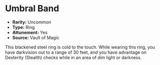 # Umbral Band

- **Rarity:** Uncommon
- **Type:** Ring
- **Attunement:** Yes
- **Source:** Vault of Magic

This blackened steel ring is cold to the touch. While wearing this ring, you have darkvision out to a range of 30 feet, and you have advantage on Dexterity (Stealth) checks while in an area of dim light or darkness.
